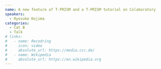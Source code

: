 ```yaml
---
name: A new feature of T-PRISM and a T-PRISM tutorial on Colaboratory
speakers:
  - Ryosuke Kojima
categories:
  - Cat B
  - Talk
# links:
#   - name: Recodring
#     icon: video
#     absolute_url: https://media.ccc.de/
#   - name: Wikipedia
#     absolute_url: https://en.wikipedia.org
---
```

